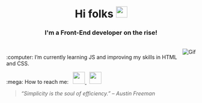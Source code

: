 <h1 align="center"> Hi folks <img src="https://media.giphy.com/media/WUlplcMpOCEmTGBtBW/giphy.gif" width="30"></h1>
<h3 align="center"> I'm a Front-End developer on the rise!</h3>
<br>
<img align="right" alt="Gif" src="https://media.giphy.com/media/dNgK7Ws7y176U/giphy.gif"/>
<p>:computer: I’m currently learning JS and improving my skills in HTML and CSS.</>
<p>:mega: How to reach me: &nbsp; 
  <a href="mailto:vianabsouza@gmail.com">
    <img src="https://github.com/gauravghongde/social-icons/blob/master/PNG/Black/Gmail_black.png" width="32" height="32"/>
  </a> &nbsp;  
  <a href="https://www.linkedin.com/in/vianabsouza">
    <img src="https://github.com/gauravghongde/social-icons/blob/master/PNG/Black/LinkedIN_black.png" width="32" height="32"/>
  </a>
</p>

> *“Simplicity is the soul of efficiency.” – Austin Freeman*
